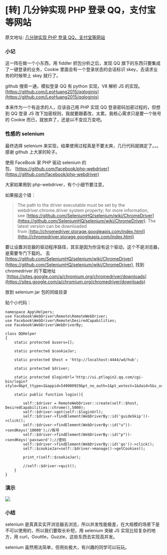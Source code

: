 # [转] 几分钟实现 PHP 登录 QQ，支付宝等网站

原文地址: [几分钟实现 PHP 登录 QQ，支付宝等网站](https://blog.haitun.me/selenium-login-qq/)

### 小记

这一阵在做一个小东西，用 fiddler 抓包分析之后，发现 QQ 旗下的东西只要集成了一键登录的业务，Cookie 里面会有一个登录状态的会话标识 skey，去请求业务的时候带上 skey 就行了。

github 搜索一通，模拟登录 QQ 有 python 实现，V8 解析 JS 的实现。 
[https://github.com/LeoHuang2015/qqloginjs](https://github.com/LeoHuang2015/qqloginjs)

本来作为一个有追求的人，应该自己用 PHP 实现 QQ 登录密码加密过程的，但想到 QQ 登录 JS 改下加密规则，我就要跟着改，太累。我核心需求只是要一个账号的 Cookie 而已，就放弃了，还是以不变应万变吧。

### 性感的 selenium

最终选择 selenium 来实现，结果使用过程真是不要太爽，几行代码就搞定了。。。感谢 github 上大家的轮子。

使用 FaceBook 家 PHP 驱动 selenium 的包， [https://github.com/facebook/php-webdriver](https://github.com/facebook/php-webdriver)

大家如果用到 php-webdriver，有个小细节要注意，

如果报这个错：

> The path to the driver executable must be set by the webdriver.chrome.driver system property; for more information, see [https://github.com/SeleniumHQ/selenium/wiki/ChromeDriver](https://github.com/SeleniumHQ/selenium/wiki/ChromeDriver). The latest version can be downloaded from [http://chromedriver.storage.googleapis.com/index.html](http://chromedriver.storage.googleapis.com/index.html)

要让设置浏览器的驱动程序路径，其实是因为你没有这个驱动，这个不是浏览器，是需要专门下载的。 去[https://github.com/SeleniumHQ/selenium/wiki/ChromeDriver](https://github.com/SeleniumHQ/selenium/wiki/ChromeDriver)  找到 chromedriver 的下载地址  [https://sites.google.com/a/chromium.org/chromedriver/downloads](https://sites.google.com/a/chromium.org/chromedriver/downloads)

放到 selenium jar 包的同级目录

贴个小代码：

```
namespace App\Helpers;
use Facebook\WebDriver\Remote\RemoteWebDriver;
use Facebook\WebDriver\Remote\DesiredCapabilities;
use Facebook\WebDriver\WebDriverBy;

class QQHelper
{
    static protected $users=[];

    static protected $cookieJar;

    static protected $host = 'http://localhost:4444/wd/hub';

    static protected $driver;

    static protected $loginUrl='http://ui.ptlogin2.qq.com/cgi-bin/login?style=9&pt_ttype=1&appid=549000929&pt_no_auth=1&pt_wxtest=1&daid=5&s_url=https%3A%2F%2Fh5.qzone.qq.com%2Fmqzone%2Findex';

    static public function login(){

        self::$driver = RemoteWebDriver::create(self::$host, DesiredCapabilities::chrome(),5000);
        self::$driver->get(self::$loginUrl);
        self::$driver->findElement(WebDriverBy::id('guideSkip'))->click();
        self::$driver->findElement(WebDriverBy::id("u"))->sendKeys('10000');//账号
        self::$driver->findElement(WebDriverBy::id("p"))->sendKeys('password');//密码
        self::$driver->findElement(WebDriverBy::id('go'))->click();
        self::$cookieJar=self::$driver->manage()->getCookies();

        print_r(self::$cookieJar);

        //self::$driver->quit();
    }
}

```

### 演示

![](https://file.wulicode.com/note/topic/qq-auto-login/demo.gif)

### 小结

selenium 是真真实实开浏览器去浏览，所以并发性能极差，在大规模的场景下是不可以使用的，所以我们要取长补短，用 selenium 突破 JS 实现比较复杂的地方，用 curl，Gouttle，Guzzle，这些东西去实现高并发。

selenium 虽然用法简单，但用处极大，有兴趣的同学可以玩玩。
